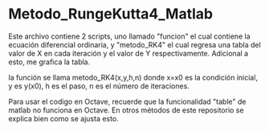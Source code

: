 # Metodo_RungeKutta4_Matlab

Este archivo contiene 2 scripts, uno llamado "funcion" el cual contiene la ecuación diferencial ordinaria, y "metodo_RK4" el cual regresa una tabla del valor de X 
en cada iteración y el valor de Y respectivamente. Adicional a esto, me grafica la tabla. 

la función se llama metodo_RK4(x,y,h,n) donde x=x0 es la condición inicial, y es y(x0), h es el paso, n es el número de iteraciones. 

Para usar el codigo en Octave, recuerde que la funcionalidad "table" de matlab no funciona en Octave. En otros métodos de este repositorio 
se explica bien como se ajusta esto.  
